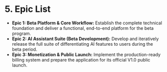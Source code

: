 # 5. Epic List

- **Epic 1: Beta Platform & Core Workflow:** Establish the complete technical foundation and deliver a functional, end-to-end platform for the beta program.
- **Epic 2: AI Assistant Suite (Beta Development):** Develop and iteratively release the full suite of differentiating AI features to users during the beta period.
- **Epic 3: Monetization & Public Launch:** Implement the production-ready billing system and prepare the application for its official V1.0 public launch.
